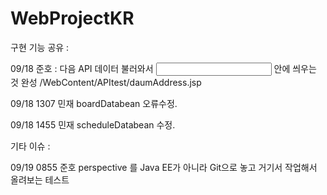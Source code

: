 # WebProjectKR

구현 기능 공유 :

09/18 준호 : 다음 API 데이터 불러와서 <input type="text" id="exam"> 안에 씌우는 것 완성
/WebContent/APItest/daumAddress.jsp

09/18 1307 민재 boardDatabean 오류수정.

09/18 1455 민재 scheduleDatabean 수정.


기타 이슈 : 

09/19 0855 준호 perspective 를 Java EE가 아니라 Git으로 놓고
			거기서 작업해서 올려보는 테스트
			
